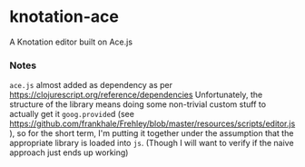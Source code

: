 # knotation-ace
A Knotation editor built on Ace.js


### Notes

`ace.js` almost added as dependency as per https://clojurescript.org/reference/dependencies
Unfortunately, the structure of the library means doing some non-trivial custom stuff to actually get it `goog.provide`d (see https://github.com/frankhale/Frehley/blob/master/resources/scripts/editor.js), so for the short term, I'm putting it together under the assumption that the appropriate library is loaded into `js`. (Though I will want to verify if the naive approach just ends up working)
